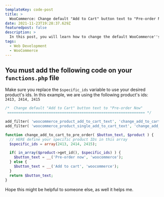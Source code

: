 ```yaml
---
templateKey: code-post
title: >
  WooCommerce: Change default "Add to Cart" button text to "Pre-order Now"
date: 2021-11-23T19:28:37.629Z
featuredpost: false
description: >
  In this post, you will learn how to change the default WooCommerce''s "Add to Cart" button text to something else. In this example, the new text will be "Pre-order now".
tags:
  - Web Development
  - WooCommerce
---
```


## You must add the following code on your `functions.php` file

Make sure you replace the `$specific_ids` variable to use your desired product's ids. In this example, we are using the following product's ids: `2413, 2414, 2415`

```php
/*  Change default "Add to Cart" button text to "Pre-order Now"
 =============================================================== */

add_filter( 'woocommerce_product_add_to_cart_text', 'change_add_to_cart_to_pre_order', 20, 2 );
add_filter( 'woocommerce_product_single_add_to_cart_text', 'change_add_to_cart_to_pre_order', 20, 2 );

function change_add_to_cart_to_pre_order( $button_text, $product ) {
  // HERE define your specific product IDs in this array
  $specific_ids = array(2413, 2414, 2415);

  if( in_array($product->get_id(), $specific_ids) ) {
    $button_text = __('Pre-order now', 'woocommerce');
  } else {
    $button_text = __('Add to cart', 'woocommerce');
  }
  return $button_text;
}
```

Hope this might be helpful to someone else, as well it helps me.
